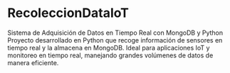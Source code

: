 # RecoleccionDataIoT
Sistema de Adquisición de Datos en Tiempo Real con MongoDB y Python  Proyecto desarrollado en Python que recoge información de sensores en tiempo real y la almacena en MongoDB. Ideal para aplicaciones IoT y monitoreo en tiempo real, manejando grandes volúmenes de datos de manera eficiente.

